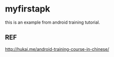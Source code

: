 myfirstapk
==========

this is an example from android training tutorial.

REF
---

http://hukai.me/android-training-course-in-chinese/
